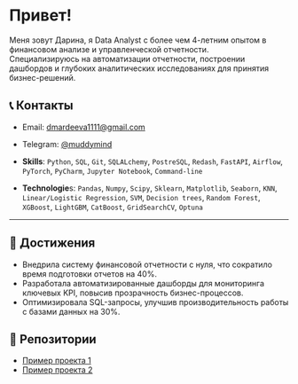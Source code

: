 # Привет!

Меня зовут Дарина, я Data Analyst с более чем 4-летним опытом в финансовом анализе и управленческой отчетности.  
Специализируюсь на автоматизации отчетности, построении дашбордов и глубоких аналитических исследованиях для принятия бизнес-решений.

## 📞 Контакты

- Email: dmardeeva1111@gmail.com  
- Telegram: [@muddymind](https://t.me/muddymind)

- **Skills**: `Python`, `SQL`, `Git`, `SQLALchemy`, `PostreSQL`, `Redash`, `FastAPI`, `Airflow`, `PyTorch`, `PyCharm`, `Jupyter Notebook`, `Command-line`
- **Technologie**s: `Pandas`, `Numpy`, `Scipy`, `Sklearn`, `Matplotlib`, `Seaborn`, `KNN`, `Linear/Logistic Regression`, `SVM`, `Decision trees`, `Random Forest`, `XGBoost`, `LightGBM`, `CatBoost`, `GridSearchCV`, `Optuna`
---

## 🚀 Достижения

- Внедрила систему финансовой отчетности с нуля, что сократило время подготовки отчетов на 40%.  
- Разработала автоматизированные дашборды для мониторинга ключевых KPI, повысив прозрачность бизнес-процессов.  
- Оптимизировала SQL-запросы, улучшив производительность работы с базами данных на 30%.

## 🔗 Репозитории

- [Пример проекта 1](https://github.com/darinamardeeva/ab_test_payment)  
- [Пример проекта 2](https://github.com/darinamardeeva/marketplace_product_analytics)
